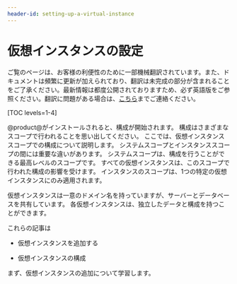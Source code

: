 ```yaml
---
header-id: setting-up-a-virtual-instance
---
```


# 仮想インスタンスの設定

<p class="alert alert-info"><span class="wysiwyg-color-blue120">ご覧のページは、お客様の利便性のために一部機械翻訳されています。また、ドキュメントは頻繁に更新が加えられており、翻訳は未完成の部分が含まれることをご了承ください。最新情報は都度公開されておりますため、必ず英語版をご参照ください。翻訳に問題がある場合は、<a href="mailto:support-content-jp@liferay.com">こちら</a>までご連絡ください。</span></p>

[TOC levels=1-4]

@product@がインストールされると、構成が開始されます。 構成はさまざまなスコープで行われることを思い出してください。 ここでは、仮想インスタンススコープでの構成について説明します。 システムスコープとインスタンススコープの間には重要な違いがあります。 システムスコープは、構成を行うことができる最高レベルのスコープです。 すべての仮想インスタンスは、このスコープで行われた構成の影響を受けます。 インスタンスのスコープは、1つの特定の仮想インスタンスにのみ適用されます。

仮想インスタンスは一意のドメイン名を持っていますが、サーバーとデータベースを共有しています。 各仮想インスタンスは、独立したデータと構成を持つことができます。

これらの記事は

  - 仮想インスタンスを追加する

  - 仮想インスタンスの構成

まず、仮想インスタンスの追加について学習します。
